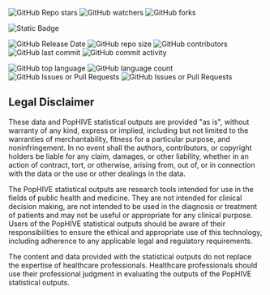 ![GitHub Repo stars](https://img.shields.io/github/stars/PopHIVE/data-gov) ![GitHub watchers](https://img.shields.io/github/watchers/PopHIVE/data-gov) ![GitHub forks](https://img.shields.io/github/forks/PopHIVE/data-gov)

![Static Badge](https://img.shields.io/badge/Activity_Status-Archived-red)

![GitHub Release Date](https://img.shields.io/github/release-date/PopHIVE/data-gov) ![GitHub repo size](https://img.shields.io/github/repo-size/PopHIVE/data-gov) ![GitHub contributors](https://img.shields.io/github/contributors/PopHIVE/data-gov) ![GitHub last commit](https://img.shields.io/github/last-commit/PopHIVE/data-gov) ![GitHub commit activity](https://img.shields.io/github/commit-activity/w/PopHIVE/data-gov) 

![GitHub top language](https://img.shields.io/github/languages/top/PopHIVE/data-gov) ![GitHub language count](https://img.shields.io/github/languages/count/PopHIVE/data-gov) ![GitHub Issues or Pull Requests](https://img.shields.io/github/issues/PopHIVE/data-gov) ![GitHub Issues or Pull Requests](https://img.shields.io/github/issues-pr/PopHIVE/data-gov)


## Legal Disclaimer

These data and PopHIVE statistical outputs are provided "as is", without warranty of any kind, express or implied, including but not limited to the warranties of merchantability, fitness for a particular purpose, and noninfringement. In no event shall the authors, contributors, or copyright holders be liable for any claim, damages, or other liability, whether in an action of contract, tort, or otherwise, arising from, out of, or in connection with the data or the use or other dealings in the data.

The PopHIVE statistical outputs are research tools intended for use in the fields of public health and medicine. They are not intended for clinical decision making, are not intended to be used in the diagnosis or treatment of patients and may not be useful or appropriate for any clinical purpose. Users of the PopHIVE statistical outputs should be aware of their responsibilities to ensure the ethical and appropriate use of this technology, including adherence to any applicable legal and regulatory requirements.

The content and data provided with the statistical outputs do not replace the expertise of healthcare professionals. Healthcare professionals should use their professional judgment in evaluating the outputs of the PopHIVE statistical outputs.




